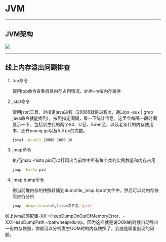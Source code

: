 # JVM

---

## JVM架构

![](http://alexali.oss-cn-guangzhou.aliyuncs.com/pasteimageintomarkdown/2025-05-24/510065614364958.png?Expires=4901668292&OSSAccessKeyId=LTAI5tBX2zkmA8G3Aw5HNqtH&Signature=RZGx%2BGgjrQVh%2BBTO7vZBsNDGBUM%3D)


---

## 线上内存溢出问题排查

1. top命令

   使用top命令查看机器内存占用情况，shift+m按内存排序
2. jstat命令

   使用jstat工具，对指定java进程（20886就是进程id，通过ps -aux | grep java命令就能找到），按照指定间隔，看一下统计信息，这里会每隔一段时间显示一下，包括新生代的两个S0、s1区、Eden区，以及老年代的内存使用率，还有young gc以及full gc的次数。
    ```bash
    jstat -gcutil 20886 1000 10
    ```

3. jmap命令
   
   执行jmap -histo pid可以打印出当前堆中所有每个类的实例数量和内存占用
   ```bash
   jmap -histo pid
   ```

4. jmap dump命令
   
   把当前堆内存的快照转储到dumpfile_jmap.hprof文件中，然后可以对内存快照进行分析
   ```bash
   jmap -dump:format=b,file=文件名 [pid]
   ```

线上jvm必须配置-XX:+HeapDumpOnOutOfMemoryError，-XX:HeapDumpPath=/path/heap/dump。因为这样就是说OOM的时候自动导出一份内存快照，你就可以分析发生OOM时的内存快照了，到底是哪里出现的问题。
